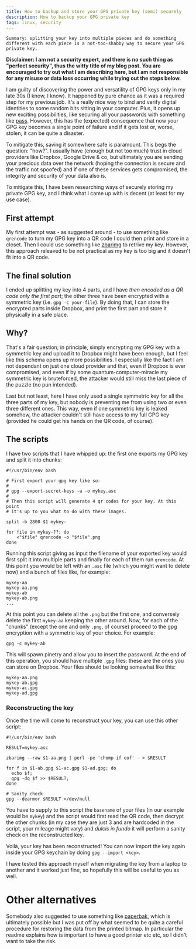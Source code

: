 ```yaml
---
title: How to backup and store your GPG private key (semi) securely
description: How to backup your GPG private key
tags: linux, security
---
```


```
Summary: splitting your key into multiple pieces and do something different with each piece is a not-too-shabby way to secure your GPG private key.
```

**Disclaimer: I am not a security expert, and there is no such thing as
"perfect security", thus the witty title of my blog post. You are encouraged
to try out what I am describing here, but I am not responsible for any misuse
or data loss occurring while trying out the steps below.**

I am guilty of discovering the power and versatility of GPG keys only
in my late 30s (I know, I know). It happened by pure chance as it was a 
required step for my previous job. It's a really nice way to bind and
verify digital identities to some random bits sitting in your computer.
Plus, it opens up new exciting possibilities, like securing all your
passwords with something like [pass](https://www.passwordstore.org/). 
However, this has the (expected) consequence that now your GPG key becomes
a single point of failure and if it gets lost or, worse, stolen, it can be
quite a disaster. 

To mitigate this, saving it somewhere safe is paramount. This begs the
question: "how?". I usually have (enough but not too much) trust in cloud
providers like Dropbox, Google Drive & co, but ultimately you are sending
your precious data over the network (hoping the connection is secure and
the traffic not spoofed) and if one of these services gets
compromised, the integrity and security of your data also is.

To mitigate this, I have been researching ways of securely storing my
private GPG key, and I think what I came up with is decent (at least for my
use case).

## First attempt

My first attempt was - as suggested around - to use something like `qrencode` 
to turn my GPG key into a QR code I could then print and store in a
closet. Then I could use something like [zbarimg](http://manpages.ubuntu.com/manpages/bionic/man1/zbarimg.1.html) to retrive my key. However,
this approach releaved to be not practical as my key is too big and it doesn't
fit into a QR code.

## The final solution

I ended up splitting my key into 4 parts, and I have _then encoded as a QR code
only the first part_; the other three have been encrypted with a symmetric key
(i.e. `gpg -c your-file`). By doing that, I can store the encrypted parts
inside Dropbox, and print the first part and store it physically in a safe
place.

## Why?

That's a fair question; in principle, simply encrypting my GPG key with a 
symmetric key and upload it to Dropbox might have been enough, but I feel like
this schema opens up more possibilities. I especially like the fact I am
not dependant on just one cloud provider and that, even if Dropbox is ever
compromised, and even if by some quantum-computer-miracle my symmetric key is
bruteforced, the attacker would still miss the last piece of the puzzle (no
pun intended).

Last but not least, here I have only used a single symmetric key for all the
three parts of my key, but nobody is preventing me from using two or even
three different ones. This way, even if one symmetric key is leaked somehow,
the attacker couldn't still have access to my full GPG key (provided he could
get his hands on the QR code, of course).

## The scripts

I have two scripts that I have whipped up: the first one exports my GPG key
and split it into chunks:

```
#!/usr/bin/env bash

# First export your gpg key like so:
#
# gpg --export-secret-keys -a -o mykey.asc
#
# Then this script will generate 4 qr codes for your key. At this point
# it's up to you what to do with these images.

split -b 2800 $1 mykey-

for file in mykey-??; do
    <"$file" qrencode -o "$file".png
done
```

Running this script giving as input the filename of your exported key
would first split it into multiple parts and finally for each of them
run `qrencode`.  At this point you would be left with an `.asc` file
(which you might want to delete now) and a bunch of files like, for example:

```
mykey-aa
mykey-aa.png
mykey-ab
mykey-ab.png
...
```

At this point you can delete all the `.png` but the first one, and conversely
delete the first `mykey-aa` keeping the other around. Now, for each of the
"chunks" (except the one and only `.png`, of course) proceed to the gpg
encryption with a symmetric key of your choice. For example:

```
gpg -c mykey-ab
```

This will spawn pinetry and allow you to insert the password. At the end of
this operation, you should have multiple `.gpg` files: these are the ones you
can store on Dropbox. Your files should be looking somewhat like this:

```
mykey-aa.png
mykey-ab.gpg
mykey-ac.gpg
mykey-ad.gpg
```

### Reconstructing the key

Once the time will come to reconstruct your key, you can use this other script:

```
#!/usr/bin/env bash

RESULT=mykey.asc

zbarimg --raw $1-aa.png | perl -pe 'chomp if eof' - > $RESULT

for f in $1-ab.gpg $1-ac.gpg $1-ad.gpg; do
  echo $f;
  gpg -dq $f >> $RESULT;
done

# Sanity check
gpg --dearmor $RESULT >/dev/null
```

You have to supply to this script the `basename` of your files (in our
example would be `mykey`) and the script would first read the QR code, then
decrypt the other chunks (in my case they are just 3 and are hardcoded in the
script, your mileage might vary) and _dulcis in fundo_ it will perform a sanity
check on the reconstructed key.

Voilà, your key has been reconstructed! You can now import the key again 
inside your GPG keychain by doing `gpg --import <key>`.

I have tested this approach myself when migrating the key from a laptop to
another and it worked just fine, so hopefully this will be useful to you as
well.

# Other alternatives

Somebody also suggested to use something like [paperbak](https://github.com/Rupan/paperbak),
which is ultimately possible but I was put off by what seemed to be quite a
careful procedure for restoring the data from the printed bitmap. In particular
the readme explains how is important to have a good printer etc etc, so I
didn't want to take the risk.

